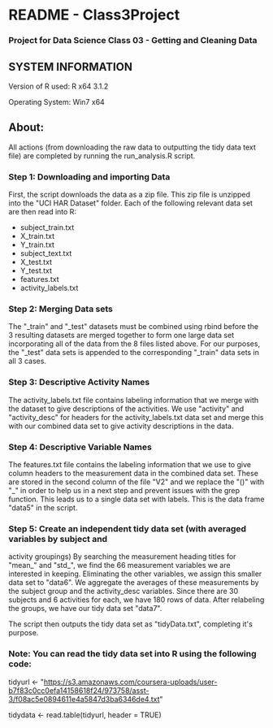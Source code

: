 README - Class3Project
=============

### Project for Data Science Class 03 - Getting and Cleaning Data

## SYSTEM INFORMATION

Version of R used: R x64 3.1.2

Operating System: Win7 x64

## About:
All actions (from downloading the raw data to outputting the tidy data text file) 
are completed by running the run_analysis.R script.

### Step 1: Downloading and importing Data
First, the script downloads the data as a zip file. This zip file is unzipped into 
the "UCI HAR Dataset" folder. Each of the following relevant data set are then read into R:

* subject_train.txt
* X_train.txt
* Y_train.txt
* subject_text.txt
* X_test.txt
* Y_test.txt
* features.txt
* activity_labels.txt

### Step 2: Merging Data sets
The "_train" and "_test" datasets must be combined using rbind before the 3 resulting datasets
are merged together to form one large data set incorporating all of the data from the 8 files 
listed above. For our purposes, the "_test" data sets is appended to the corresponding 
"_train" data sets in all 3 cases. 

### Step 3: Descriptive Activity Names
The activity_labels.txt file contains labeling information that we merge with the dataset 
to give descriptions of the activities. We use "activity" and 
"activity_desc" for headers for the activity_labels.txt data set and merge this with our 
combined data set to give activity descriptions in the data.

### Step 4: Descriptive Variable Names
The features.txt file contains the labeling information that we use to give 
column headers to the measurement data in the combined data set. These are stored 
in the second column of the file "V2" and we replace the "()" with "_"
in order to help us in a next step and prevent issues with the grep function. 
This leads us to a single data set with labels. This 
is the data frame "data5" in the script.

### Step 5: Create an independent tidy data set (with averaged variables by subject and
activity groupings)
By searching the measurement heading titles for "mean_" and "std_",
we find the 66 measurement variables we are interested in keeping. Eliminating the other variables,
we assign this smaller data set to "data6". We aggregate
the averages of these measurements by the subject group and the activity_desc variables. Since 
there are 30 subjects and 6 activities for each, we have 180 rows of data.
After relabeling the groups, we have our tidy data set "data7".

The script then outputs the tidy data set as "tidyData.txt", completing it's purpose.


### Note: You can read the tidy data set into R using the following code:

tidyurl <- "https://s3.amazonaws.com/coursera-uploads/user-b7f83c0cc0efa14158618f24/973758/asst-3/f08ac5e0894611e4a5847d3ba6346de4.txt"

tidydata <- read.table(tidyurl, header = TRUE)